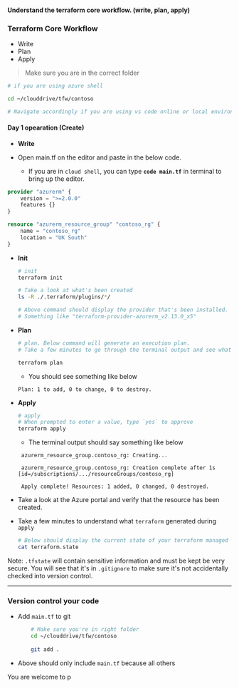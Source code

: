 #### Understand the terraform core workflow. (write, plan, apply)

### Terraform Core Workflow

* Write
* Plan 
* Apply

> Make sure you are in the correct folder

```bash
# if you are using azure shell

cd ~/clouddrive/tfw/contoso

# Navigate accordingly if you are using vs code online or local environment
```

#### Day 1 opearation (Create)

* **Write**

* Open main.tf on the editor and paste in the below code. 

    * If you are in `cloud shell`, you can type **`code main.tf`** in terminal to bring up the editor.

```terraform
provider "azurerm" {
    version = ">=2.0.0"
    features {}    
}

resource "azurerm_resource_group" "contoso_rg" {
    name = "contoso_rg"
    location = "UK South"
}
```



* **Init**

    ```bash
    # init
    terraform init

    # Take a look at what's been created    
    ls -R ./.terraform/plugins/*/    

    # Above command should display the provider that's been installed. 
    # Something like "terraform-provider-azurerm_v2.13.0_x5"
    ```
* **Plan**

    ```bash
    # plan. Below command will generate an execution plan.
    # Take a few minutes to go through the terminal output and see what changes will be applied

    terraform plan

    ```  
    * You should see something like below
    
    ```
    Plan: 1 to add, 0 to change, 0 to destroy.
    ```

* **Apply**

    ```bash
    # apply
    # When prompted to enter a value, type `yes` to approve
    terraform apply
   ```

   * The terminal output should say something like below

   ```
    azurerm_resource_group.contoso_rg: Creating...

    azurerm_resource_group.contoso_rg: Creation complete after 1s [id=/subscriptions/.../resourceGroups/contoso_rg]

    Apply complete! Resources: 1 added, 0 changed, 0 destroyed.

   ```

*  Take a look at the Azure portal and verify that the resource has been created.

*  Take a few minutes to understand what `terraform` generated during `apply`

    ```bash
    # Below should display the current state of your terraform managed infrastructure    
    cat terraform.state
    ```
Note: `.tfstate` will contain sensitive information and must be kept be very secure. You will see that it's in `.gitignore` to make sure it's not accidentally checked into version control.

---

### Version control your code 

* Add `main.tf` to git

    ```bash
        # Make sure you're in right folder
        cd ~/clouddrive/tfw/contoso
        
        git add .
    ```

* Above should only include `main.tf` because all others 

You are welcome to p







